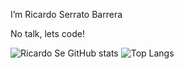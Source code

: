 I’m Ricardo Serrato Barrera

No talk, lets code!

![Ricardo Se GitHub stats](https://github-readme-stats.vercel.app/api?username=fractalcodericardo&show_icons=true&theme=nightowl&hide_border=true)
![Top Langs](https://github-readme-stats.vercel.app/api/top-langs/?username=fractalcodericardo&hide_progress=false&theme=nightowl&hide_border=true)

